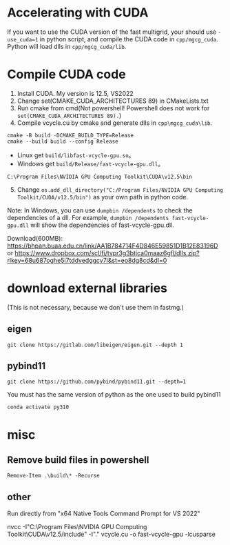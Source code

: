 # Accelerating with CUDA
If you want to use the CUDA version of the fast multigrid, your should use `-use_cuda=1` in python script, and compile the CUDA code in `cpp/mgcg_cuda`. Python will load dlls in `cpp/mgcg_cuda/lib`.

# Compile CUDA code
1. Install CUDA. My version is 12.5, VS2022
2. Change set(CMAKE_CUDA_ARCHITECTURES 89) in CMakeLists.txt
3. Run cmake from cmd(Not powershell! Powershell does not work for `set(CMAKE_CUDA_ARCHITECTURES 89).`)
4. Compile vcycle.cu by cmake and generate dlls in `cpp\mgcg_cuda\lib`.
```
cmake -B build -DCMAKE_BUILD_TYPE=Release
cmake --build build --config Release
```

- Linux get `build/libfast-vcycle-gpu.so`。
- Windows get `build/Release/fast-vcycle-gpu.dll`。
   
`C:\Program Files\NVIDIA GPU Computing Toolkit\CUDA\v12.5\bin`

5. Change `os.add_dll_directory("C:/Program Files/NVIDIA GPU Computing Toolkit/CUDA/v12.5/bin")` as your own path in python code.


Note: In Windows, you can use `dumpbin /dependents` to check the dependencies of a dll. For example, `dumpbin /dependents fast-vcycle-gpu.dll` will show the dependencies of fast-vcycle-gpu.dll.


Download(600MB): 
https://bhpan.buaa.edu.cn/link/AA1B784714F4D846E59851D1B12E83196D
or
https://www.dropbox.com/scl/fi/tvpr3g3btjca0maaz6gfl/dlls.zip?rlkey=68u687oghe5i7tddvedggcy7l&st=eo8dg8cd&dl=0


# download external libraries
(This is not necessary, because we don't use them in fastmg.)
## eigen

```
git clone https://gitlab.com/libeigen/eigen.git --depth 1
```
## pybind11
```
git clone https://github.com/pybind/pybind11.git --depth=1
```

You must has the same version of python as the one used to build pybind11
```
conda activate py310
```

# misc
## Remove build files in powershell
```
Remove-Item .\build\* -Recurse
```

## other 
Run directly from "x64 Native Tools Command Prompt for VS 2022"

nvcc -I"C:\Program Files\NVIDIA GPU Computing Toolkit\CUDA\v12.5/include" -I"." vcycle.cu -o fast-vcycle-gpu -lcusparse